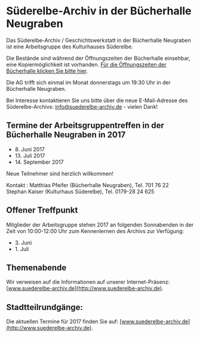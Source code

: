 # Süderelbe-Archiv in der Bücherhalle Neugraben

Das Süderelbe-Archiv / Geschichtswerkstatt in der Bücherhalle Neugraben
ist eine Arbeitsgruppe des Kulturhauses Süderelbe.

Die Bestände sind während der Öffnungszeiten der Bücherhalle einsehbar,
eine Kopiermöglichkeit ist vorhanden. [Für die Öffnungszeiten der
Bücherhalle klicken Sie bitte
hier](http://www.buecherhallen.de/neugraben "Bücherhalle Neugraben").

Die AG trifft sich einmal im Monat donnerstags um 19:30 Uhr in der
Bücherhalle Neugraben.

Bei Interesse kontaktieren Sie uns bitte über die neue E-Mail-Adresse
des Süderelbe-Archivs: <info@suederelbe-archiv.de> - vielen Dank!

## Termine der Arbeitsgruppentreffen in der Bücherhalle Neugraben in 2017

-   8\. Juni 2017
-   13\. Juli 2017
-   14\. September 2017

Neue Teilnehmer sind herzlich willkommen!

Kontakt
:   Matthias Pfeifer (Bücherhalle Neugraben), Tel. 701 76 22  
    Stephan Kaiser (Kulturhaus Süderelbe), Tel. 0179-28 24 625

## Offener Treffpunkt

Mitglieder der Arbeitsgruppe stehen 2017 an folgenden Sonnabenden in der
Zeit von 10:00-12:00 Uhr zum Kennenlernen des Archivs zur Verfügung:

-   3\. Juni
-   1\. Juli

## Themenabende

Wir verweisen auf die Informationen auf unserer Internet-Präsenz:
[www.suederelbe-archiv.de](http://www.suederelbe-archiv.de).

## Stadtteilrundgänge:

Die aktuellen Termine für 2017 finden Sie auf:
[www.suederelbe-archiv.de](http://www.suederelbe-archiv.de).
